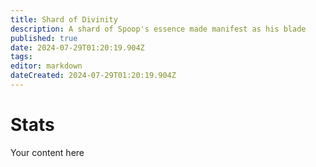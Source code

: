 ```yaml
---
title: Shard of Divinity
description: A shard of Spoop's essence made manifest as his blade
published: true
date: 2024-07-29T01:20:19.904Z
tags: 
editor: markdown
dateCreated: 2024-07-29T01:20:19.904Z
---
```


# Stats
Your content here